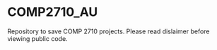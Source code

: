 # COMP2710_AU

Repository to save COMP 2710 projects.
Please read dislaimer before viewing public code. 

